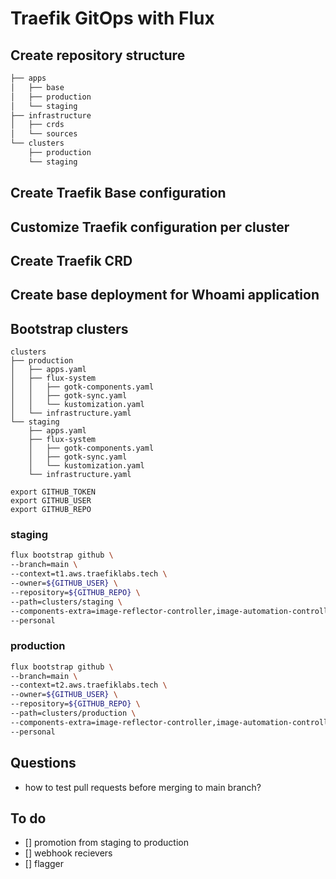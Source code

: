 # Traefik GitOps with Flux 

## Create repository structure

```sh
├── apps
│   ├── base
│   ├── production 
│   └── staging
├── infrastructure
│   ├── crds
│   └── sources
└── clusters
    ├── production
    └── staging
```

## Create Traefik Base configuration

## Customize Traefik configuration per cluster

## Create Traefik CRD

## Create base deployment for Whoami application

## Bootstrap clusters

```
clusters
├── production
│   ├── apps.yaml
│   ├── flux-system
│   │   ├── gotk-components.yaml
│   │   ├── gotk-sync.yaml
│   │   └── kustomization.yaml
│   └── infrastructure.yaml
└── staging
    ├── apps.yaml
    ├── flux-system
    │   ├── gotk-components.yaml
    │   ├── gotk-sync.yaml
    │   └── kustomization.yaml
    └── infrastructure.yaml
```

```
export GITHUB_TOKEN
export GITHUB_USER
export GITHUB_REPO
```

### staging

```sh
flux bootstrap github \
--branch=main \
--context=t1.aws.traefiklabs.tech \
--owner=${GITHUB_USER} \
--repository=${GITHUB_REPO} \
--path=clusters/staging \
--components-extra=image-reflector-controller,image-automation-controller  \
--personal
```
### production



```sh
flux bootstrap github \
--branch=main \
--context=t2.aws.traefiklabs.tech \
--owner=${GITHUB_USER} \
--repository=${GITHUB_REPO} \
--path=clusters/production \
--components-extra=image-reflector-controller,image-automation-controller  \
--personal
```


## Questions

- how to test pull requests before merging to main branch?

## To do

- [] promotion from staging to production
- [] webhook recievers 
- [] flagger 